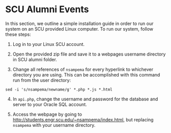 
# SCU Alumni Events

In this section, we outline a simple installation guide in order to run our system on an SCU provided Linux computer. To run our system, follow these steps:

1.  Log in to your Linux SCU account.

2.  Open the provided zip file and save it to a webpages username directory in SCU alumni folder.

3.  Change all references of `nsampema` for every hyperlink to whichever directory you are using. This can be accomplished with this command run from the user directory:

```
sed -i 's/nsampema/newname/g' *.php *.js *.html
```

4.  In `api.php`, change the username and password for the database and server to your Oracle SQL account.

5.  Access the webpage by going to http://students.engr.scu.edu/~nsampema/index.html, but replacing `nsampema` with your username directory.

